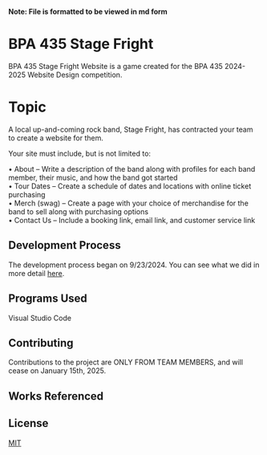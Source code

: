 **Note: File is formatted to be viewed in md form**

# BPA 435 Stage Fright

BPA 435 Stage Fright Website is a game created for the
BPA 435 2024-2025 Website Design competition.

# Topic

A local up-and-coming rock band, Stage Fright, has 
contracted your team to create a website for them.

Your site must include, but is not limited to:

• About – Write a description of the band along with profiles for each band member, their music,
and how the band got started    
• Tour Dates – Create a schedule of dates and locations with online ticket purchasing   
• Merch (swag) – Create a page with your choice of merchandise for the band to sell along with
purchasing options  
• Contact Us – Include a booking link, email link, and customer service link


## Development Process

The development process began on 9/23/2024. You can see what we 
did in more detail [here]().

## Programs Used

Visual Studio Code

## Contributing

Contributions to the project are ONLY FROM TEAM MEMBERS, and will 
cease on January 15th, 2025.

## Works Referenced



## License

[MIT](https://choosealicense.com/licenses/mit/)